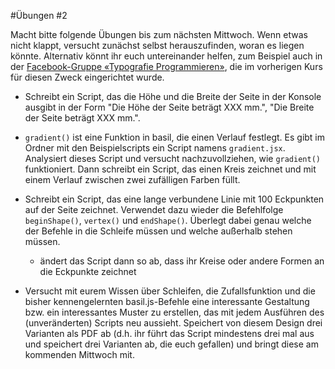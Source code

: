 #Übungen #2

Macht bitte folgende Übungen bis zum nächsten Mittwoch. Wenn etwas nicht klappt, versucht zunächst selbst herauszufinden, woran es liegen könnte. Alternativ könnt ihr euch untereinander helfen, zum Beispiel auch in der [Facebook-Gruppe «Typografie Programmieren»](https://www.facebook.com/groups/1760227230910812/), die im vorherigen Kurs für diesen Zweck eingerichtet wurde.

* Schreibt ein Script, das die Höhe und die Breite der Seite in der Konsole ausgibt in der Form "Die Höhe der Seite beträgt XXX mm.", "Die Breite der Seite beträgt XXX mm.".

* `gradient()` ist eine Funktion in basil, die einen Verlauf festlegt. Es gibt im Ordner mit den Beispielscripts ein Script namens `gradient.jsx`. Analysiert dieses Script und versucht nachzuvollziehen, wie `gradient()` funktioniert. Dann schreibt ein Script, das einen Kreis zeichnet und mit einem Verlauf zwischen zwei zufälligen Farben füllt.

* Schreibt ein Script, das eine lange verbundene Linie mit 100 Eckpunkten auf der Seite zeichnet. Verwendet dazu wieder die Befehlfolge `beginShape()`, `vertex()` und `endShape()`. Überlegt dabei genau welche der Befehle in die Schleife müssen und welche außerhalb stehen müssen.

  - ändert das Script dann so ab, dass ihr Kreise oder andere Formen an die Eckpunkte zeichnet

* Versucht mit eurem Wissen über Schleifen, die Zufallsfunktion und die bisher kennengelernten basil.js-Befehle eine interessante Gestaltung bzw. ein interessantes Muster zu erstellen, das mit jedem Ausführen des (unveränderten) Scripts neu aussieht. Speichert von diesem Design drei Varianten als PDF ab (d.h. ihr führt das Script mindestens drei mal aus und speichert drei Varianten ab, die euch gefallen) und bringt diese am kommenden Mittwoch mit.

